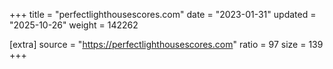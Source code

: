 +++
title = "perfectlighthousescores.com"
date = "2023-01-31"
updated = "2025-10-26"
weight = 142262

[extra]
source = "https://perfectlighthousescores.com"
ratio = 97
size = 139
+++
